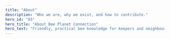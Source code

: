 ```yaml
---
title: "About"
description: "Who we are, why we exist, and how to contribute."
hero_id: "03"
hero_title: "About Bee Planet Connection"
hero_text: "Friendly, practical bee knowledge for keepers and neighbours."
---
```

